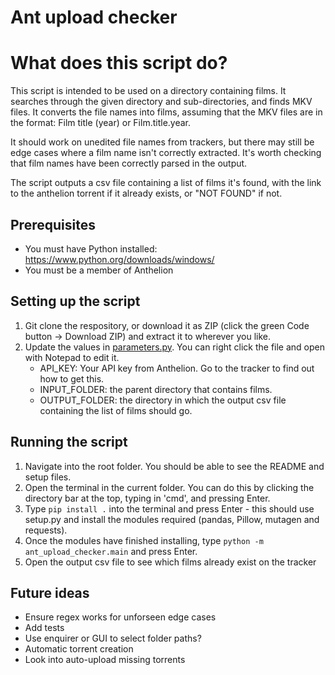 # Ant upload checker

# What does this script do?
This script is intended to be used on a directory containing films. It searches through the given directory and sub-directories, and finds MKV files. It converts the file names into films, assuming that the MKV files are in the format: Film title (year) or Film.title.year. 

It should work on unedited file names from trackers, but there may still be edge cases where a film name isn't correctly extracted. It's worth checking that film names have been correctly parsed in the output.

The script outputs a csv file containing a list of films it's found, with the link to the anthelion torrent if it already exists, or "NOT FOUND" if not.

## Prerequisites
* You must have Python installed: https://www.python.org/downloads/windows/
* You must be a member of Anthelion

## Setting up the script

1. Git clone the respository, or download it as ZIP (click the green Code button -> Download ZIP) and extract it to wherever you like.
2. Update the values in [parameters.py](ant_upload_checker\parameters.py). You can right click the file and open with Notepad to edit it.
    * API_KEY: Your API key from Anthelion. Go to the tracker to find out how to get this.
    * INPUT_FOLDER: the parent directory that contains films.
    * OUTPUT_FOLDER: the directory in which the output csv file containing the list of films should go.

## Running the script
1. Navigate into the root folder. You should be able to see the README and setup files.
2. Open the terminal in the current folder. You can do this by clicking the directory bar at the top, typing in 'cmd', and pressing Enter.
3. Type `pip install .` into the terminal and press Enter - this should use setup.py and install the modules required (pandas, Pillow, mutagen and requests).
4. Once the modules have finished installing, type `python -m ant_upload_checker.main` and press Enter.
5. Open the output csv file to see which films already exist on the tracker


## Future ideas
* Ensure regex works for unforseen edge cases
* Add tests
* Use enquirer or GUI to select folder paths?
* Automatic torrent creation
* Look into auto-upload missing torrents